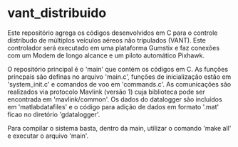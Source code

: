# vant_distribuido

Este repositório agrega os códigos desenvolvidos em C para o controle distribudo de múltiplos veículos aéreos não tripulados (VANT). Este controlador será executado em uma plataforma Gumstix e faz conexões com um Modem de longo alcance e um piloto
automático Pixhawk.

O repositório principal é o 'main' que contém os códigos em C. As funções princpais são definas no arquivo 'main.c', funções de 
inicialização estão em 'system_init.c' e comandos de voo em 'commands.c'. As comunicações são realizados via protocolo Mavlink (versão 1)
cuja biblioteca pode ser encontrada em 'mavlink/common'. Os dados do datalogger são incluídos em 'matlabdatafiles' e o código para adição de dados em formato '.mat' ficao no diretório 'gdatalogger'.

Para compilar o sistema basta, dentro da main, utilizar o comando 'make all' e executar o arquivo 'main'.
